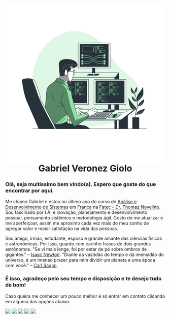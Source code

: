 <img align="right" width="500em" src="https://github.com/gveronezg/gveronezg/raw/main/Programming-bro.svg" alt="gveronezg"/>
<h1 align="center">Gabriel Veronez Giolo</h3>

### Olá, seja muitíssimo bem vindo(a). Espero que goste do que encontrar por aqui.

Me chamo Gabriel e estou no último ano do curso de [Análise e Desenvolvimento de Sistemas](https://emec.mec.gov.br/emec/consulta-cadastro/detalhamento/d96957f455f6405d14c6542552b0f6eb/MTU3MDg=/9f1aa921d96ca1df24a34474cc171f61/MjEx) em [Franca](https://www.google.com/maps/place/Franca+-+SP/data=!4m2!3m1!1s0x94b0a61af61f6833:0xf8937fe5d4b0f6dd?sa=X&ved=2ahUKEwjK0u2314SAAxV6FLkGHc-5CKYQ8gF6BAhcEAA&ved=2ahUKEwjK0u2314SAAxV6FLkGHc-5CKYQ8gF6BAhkEAE) na [Fatec - Dr. Thomaz Novelino](https://site.fatecfranca.edu.br/). Sou fascinado por I.A. e inovação, planejamento e desenvolvimento pessoal, pensamento sistêmico e metodologia ágil. Gosto de me atualizar e me aperfeiçoar, assim me aproximo cada vez mais do meu sonho de agregar valor e maior satisfação na vida das pessoas.

Sou amigo, irmão, estudante, esposo e grande amante das ciências físicas e astronômicas. Por isso, guardo com carinho frases de dois grandes astrônomos.
"Se vi mais longe, foi por estar de pé sobre ombros de gigantes." – [Isaac Newton](https://pt.wikipedia.org/wiki/Isaac_Newton).
"Diante da vastidão do tempo e da imensidão do universo, é um imenso prazer para mim dividir um planeta e uma época com você." – [Carl Sagan](https://pt.wikipedia.org/wiki/Carl_Sagan).

### É isso, agradeço pelo seu tempo e disposição e te desejo tudo de bom!

Caso queira me conhecer um pouco melhor é só entrar em contato clicando em alguma das opções abaixo.

[<img width="50em" src="https://cdn-icons-png.flaticon.com/512/145/145807.png">](https://www.linkedin.com/in/gabriel-veronez-giolo-70a348193/)
[<img width="50em" src="https://cdn-icons-png.flaticon.com/512/3955/3955024.png">](https://www.instagram.com/gveronezg/)
[<img width="50em" src="https://cdn-icons-png.flaticon.com/512/5968/5968764.png">](https://www.facebook.com/gabrielveronezgiolo)
[<img width="50em" src="https://cdn-icons-png.flaticon.com/512/3670/3670051.png">](https://wa.me/16991941010?text=Olá%20Gabriel%20encontrei%20seu%20perfil%20no%20GitHub.)
[<img width="50em" src="https://cdn-icons-png.flaticon.com/512/2111/2111646.png">](https://t.me/gveronezg)
